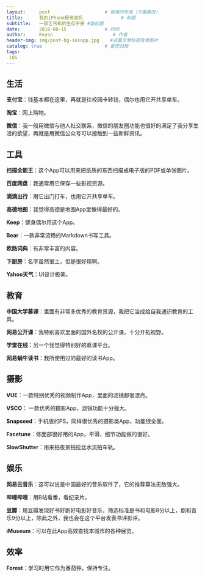 ```yaml
---
layout:     post                    # 使用的布局（不需要改）
title:      我的iPhone极简装机              # 标题 
subtitle:   一部乞丐机的生存手册 #副标题
date:       2018-08-15              # 时间
author:     Keyon                      # 作者
header-img: img/post-bg-iosapp.jpg    #这篇文章标题背景图片
catalog: true                       # 是否归档
tags:
 iOS
---
```


## 生活
**支付宝**：钱基本都在这里，再就是往校园卡转钱，偶尔也用它开共享单车。

**淘宝**：网上购物。

 **微信**：我一般用微信与他人社交联系，微信的朋友圈功能也很好的满足了我分享生活的欲望，再就是用微信公众号可以接触到一些新鲜资讯。

## 工具
**扫描全能王**：这个App可以用来把纸质的东西扫描成电子版的PDF或单张图片。

**百度网盘**：我通常用它保存一些影视资源。

**滴滴出行**：用它出门打车，也用它开共享单车。

**高德地图**：我觉得高德是地图App里做得最好的。

**Keep**：健身偶尔用这个App。

**Bear**：一款非常流畅的Markdown书写工具。

**欧路词典**：有非常丰富的内容。

**下厨房**：名字虽然很土，但是很好用啊。

**Yahoo天气**：UI设计极美。

## 教育
**中国大学慕课**：里面有非常多优秀的教育资源，我把它当成给自我通识教育的工具。

**网易公开课**：我特别喜欢里面的国外名校的公开课，十分开拓视野。

**学堂在线**：另一个我觉得特别好的慕课平台。

**网易蜗牛读书**：我所使用过的最好的读书App。

## 摄影

**VUE**：一款特别优秀的视频制作App，里面的滤镜都很漂亮。

**VSCO**： 一款优秀的摄影App，滤镜功能十分强大。

**Snapseed**：手机版的PS，同样很优秀的摄影类App，功能很全面。

**Facetune**：修面部很好用的App，平滑、细节功能做的很好。

**SlowShutter**：用来拍夜景拍拉丝水流拍车轨。

## 娱乐
**网易云音乐**：这可以说是中国最好的音乐软件了，它的推荐算法无敌强大。

**哔哩哔哩**：用B站看番，看纪录片。

**豆瓣**：用豆瓣发现好书好剧好电影好音乐，筛选标准是书和电影8分以上，剧和音乐9分以上，除此之外，我也会在这个平台发表书评影评。

**iMuseum**：可以在此App高效查找本城市的各种展览。

## 效率
**Forest**：学习时用它作为番茄钟，保持专注。